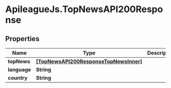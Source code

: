 # ApileagueJs.TopNewsAPI200Response

## Properties

Name | Type | Description | Notes
------------ | ------------- | ------------- | -------------
**topNews** | [**[TopNewsAPI200ResponseTopNewsInner]**](TopNewsAPI200ResponseTopNewsInner.md) |  | [optional] 
**language** | **String** |  | [optional] 
**country** | **String** |  | [optional] 


